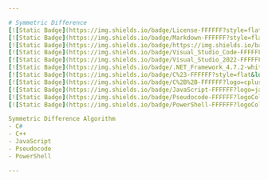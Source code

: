 ```yaml
---

# Symmetric Difference  
[![Static Badge](https://img.shields.io/badge/License-FFFFFF?style=flat&logoColor=%23FFFFFF&label=MIT&labelColor=%23750014&color=%23111111)](https://github.com/code-logik/acm-warrior-word-search?tab=MIT-1-ov-file#)
[![Static Badge](https://img.shields.io/badge/Markdown-FFFFFF?style=flat&logo=markdown&logoColor=%23FFFFFF&labelColor=%23111111&color=%23499BEA)](https://commonmark.org/)
[![Static Badge](https://img.shields.io/badge/https://img.shields.io/badge/readme%20style-standard-brightgreen.svg?style=flat&label=README&labelColor=%23111111)](https://github.com/RichardLitt/standard-readme)
[![Static Badge](https://img.shields.io/badge/Visual_Studio_Code-FFFFFF?style=flat&logo=visualstudiocode&logoColor=%23FFFFFF&labelColor=%23111111&color=%2323a9f2)](https://code.visualstudio.com/)
[![Static Badge](https://img.shields.io/badge/Visual_Studio_2022-FFFFFF?style=flat&logo=visualstudio&logoColor=%23FFFFFF&labelColor=%23111111&color=%235C2D91)](https://visualstudio.microsoft.com/)
[![Static Badge](https://img.shields.io/badge/.NET_Framework_4.7.2-white?style=flat&logo=dotnet&logoColor=%23FFFFFF&labelColor=%23111111&color=%23512BD4)](https://dotnet.microsoft.com/)
[![Static Badge](https://img.shields.io/badge/C%23-FFFFFF?style=flat&logo=csharp&logoColor=%23FFFFFF&labelColor=%23111111&color=%23512BD4)](https://learn.microsoft.com/en-us/dotnet/csharp/)
[![Static Badge](https://img.shields.io/badge/C%2B%2B-FFFFFF?logo=cplusplus&logoColor=%23FFFFFF&labelColor=%23111111&color=%2300599C)](https://isocpp.org/)
[![Static Badge](https://img.shields.io/badge/JavaScript-FFFFFF?logo=javascript&logoColor=%23FFFFFF&labelColor=%23111111&color=%23F7DF1E)](https://ecma-international.org/publications-and-standards/standards/ecma-262/)
[![Static Badge](https://img.shields.io/badge/Pseudocode-FFFFFF?logoColor=%23FFFFFF&labelColor=%23111111&color=%2300ff3e)](https://github.com/willumz/generic-pseudocode-vscode)
[![Static Badge](https://img.shields.io/badge/PowerShell-FFFFFF?logoColor=%23FFFFFF&labelColor=%23111111&color=%23213348)](https://learn.microsoft.com/en-us/powershell/)  

Symmetric Difference Algorithm  
- C#  
- C++  
- JavaScript 
- Pseudocode  
- PowerShell  

---
```

